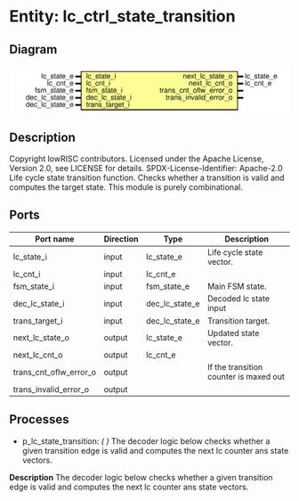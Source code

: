 # Entity: lc_ctrl_state_transition
## Diagram
![Diagram](lc_ctrl_state_transition.svg "Diagram")
## Description
Copyright lowRISC contributors.
 Licensed under the Apache License, Version 2.0, see LICENSE for details.
 SPDX-License-Identifier: Apache-2.0
 Life cycle state transition function. Checks whether a transition is valid
 and computes the target state. This module is purely combinational.
 
## Ports
| Port name              | Direction | Type           | Description                            |
| ---------------------- | --------- | -------------- | -------------------------------------- |
| lc_state_i             | input     | lc_state_e     | Life cycle state vector.               |
| lc_cnt_i               | input     | lc_cnt_e       |                                        |
| fsm_state_i            | input     | fsm_state_e    | Main FSM state.                        |
| dec_lc_state_i         | input     | dec_lc_state_e | Decoded lc state input                 |
| trans_target_i         | input     | dec_lc_state_e | Transition target.                     |
| next_lc_state_o        | output    | lc_state_e     | Updated state vector.                  |
| next_lc_cnt_o          | output    | lc_cnt_e       |                                        |
| trans_cnt_oflw_error_o | output    |                | If the transition counter is maxed out |
| trans_invalid_error_o  | output    |                |                                        |
## Processes
- p_lc_state_transition: _(  )_
The decoder logic below checks whether a given transition edge
is valid and computes the next lc counter ans state vectors.

**Description**
The decoder logic below checks whether a given transition edge
is valid and computes the next lc counter ans state vectors.

